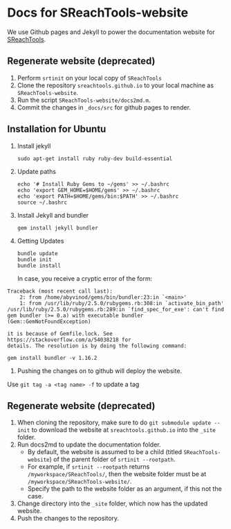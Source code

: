 # Docs for SReachTools-website

We use Github pages and Jekyll to power the documentation website for
[SReachTools](https://unm-hscl.github.io/SReachTools/).

## Regenerate website (deprecated) 

1. Perform `srtinit` on your local copy of `SReachTools`
1. Clone the repository `sreachtools.github.io` to your
   local machine as `SReachTools-website`.
1. Run the script `SReachTools-website/docs2md.m`.
1. Commit the changes in `_docs/src` for github pages to
   render.

## Installation for Ubuntu

1. Install jekyll 
    ```
    sudo apt-get install ruby ruby-dev build-essential
    ```
1. Update paths 
    ```
    echo '# Install Ruby Gems to ~/gems' >> ~/.bashrc
    echo 'export GEM_HOME=$HOME/gems' >> ~/.bashrc
    echo 'export PATH=$HOME/gems/bin:$PATH' >> ~/.bashrc
    source ~/.bashrc
    ```
1. Install Jekyll and bundler
    ```
    gem install jekyll bundler
    ```
1. Getting Updates 
    ```
    bundle update
    bundle init
    bundle install
    ```
    In case, you receive a cryptic error of the form:
```
Traceback (most recent call last):
	2: from /home/abyvinod/gems/bin/bundler:23:in `<main>'
	1: from /usr/lib/ruby/2.5.0/rubygems.rb:308:in `activate_bin_path'
/usr/lib/ruby/2.5.0/rubygems.rb:289:in `find_spec_for_exe': can't find gem bundler (>= 0.a) with executable bundler (Gem::GemNotFoundException)
```
    it is because of Gemfile.lock. See https://stackoverflow.com/a/54038218 for
    details. The resolution is by doing the following command:
```
gem install bundler -v 1.16.2
```
1. Pushing the changes on to github will deploy the website.


Use `git tag -a <tag name> -f` to update a tag

## Regenerate website (deprecated) 

1. When cloning the repository, make sure to do `git
   submodule update --init` to download the website at
   `sreachtools.github.io` into the `_site` folder.
1. Run docs2md to update the documentation folder. 
    - By default, the website is assumed to be a child (titled
      `SReachTools-website`) of the parent folder of `srtinit --rootpath`. 
    - For example, if `srtinit --rootpath` returns `/myworkspace/SReachTools/`,
      then the website folder must be at `/myworkspace/SReachTools-website/`.
    - Specify the path to the website folder as an argument, if this not the
      case.
1. Change directory into the `_site` folder, which now has the updated website.
1. Push the changes to the repository.

